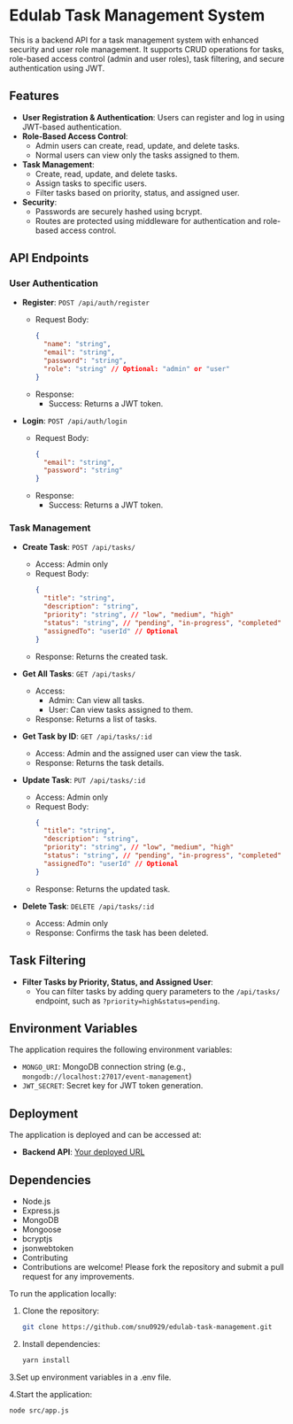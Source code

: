 # Edulab Task Management System

This is a backend API for a task management system with enhanced security and user role management. It supports CRUD operations for tasks, role-based access control (admin and user roles), task filtering, and secure authentication using JWT.

## Features

- **User Registration & Authentication**: Users can register and log in using JWT-based authentication.
- **Role-Based Access Control**: 
  - Admin users can create, read, update, and delete tasks.
  - Normal users can view only the tasks assigned to them.
- **Task Management**:
  - Create, read, update, and delete tasks.
  - Assign tasks to specific users.
  - Filter tasks based on priority, status, and assigned user.
- **Security**:
  - Passwords are securely hashed using bcrypt.
  - Routes are protected using middleware for authentication and role-based access control.

## API Endpoints

### User Authentication

- **Register**: `POST /api/auth/register`
  - Request Body:
    ```json
    {
      "name": "string",
      "email": "string",
      "password": "string",
      "role": "string" // Optional: "admin" or "user"
    }
    ```
  - Response:
    - Success: Returns a JWT token.
  
- **Login**: `POST /api/auth/login`
  - Request Body:
    ```json
    {
      "email": "string",
      "password": "string"
    }
    ```
  - Response:
    - Success: Returns a JWT token.

### Task Management

- **Create Task**: `POST /api/tasks/`
  - Access: Admin only
  - Request Body:
    ```json
    {
      "title": "string",
      "description": "string",
      "priority": "string", // "low", "medium", "high"
      "status": "string", // "pending", "in-progress", "completed"
      "assignedTo": "userId" // Optional
    }
    ```
  - Response: Returns the created task.

- **Get All Tasks**: `GET /api/tasks/`
  - Access:
    - Admin: Can view all tasks.
    - User: Can view tasks assigned to them.
  - Response: Returns a list of tasks.

- **Get Task by ID**: `GET /api/tasks/:id`
  - Access: Admin and the assigned user can view the task.
  - Response: Returns the task details.

- **Update Task**: `PUT /api/tasks/:id`
  - Access: Admin only
  - Request Body:
    ```json
    {
      "title": "string",
      "description": "string",
      "priority": "string", // "low", "medium", "high"
      "status": "string", // "pending", "in-progress", "completed"
      "assignedTo": "userId" // Optional
    }
    ```
  - Response: Returns the updated task.

- **Delete Task**: `DELETE /api/tasks/:id`
  - Access: Admin only
  - Response: Confirms the task has been deleted.

## Task Filtering

- **Filter Tasks by Priority, Status, and Assigned User**:
  - You can filter tasks by adding query parameters to the `/api/tasks/` endpoint, such as `?priority=high&status=pending`.
  
## Environment Variables

The application requires the following environment variables:

- `MONGO_URI`: MongoDB connection string (e.g., `mongodb://localhost:27017/event-management`)
- `JWT_SECRET`: Secret key for JWT token generation.

## Deployment

The application is deployed and can be accessed at:

- **Backend API**: [Your deployed URL]()

  
## Dependencies
- Node.js
- Express.js
- MongoDB
- Mongoose
- bcryptjs
- jsonwebtoken
- Contributing
- Contributions are welcome! Please fork the repository and submit a pull request for any improvements.

To run the application locally:

1. Clone the repository:
   ```bash
   git clone https://github.com/snu0929/edulab-task-management.git
2. Install dependencies:
   ```bash
   yarn install
3.Set up environment variables in a .env file.

4.Start the application:
  ```bash
  node src/app.js




